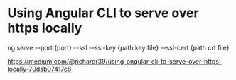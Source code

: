 # Using Angular CLI to serve over https locally

ng serve --port {port} --ssl --ssl-key {path key file} --ssl-cert {path crt file}

https://medium.com/@richardr39/using-angular-cli-to-serve-over-https-locally-70dab07417c8
